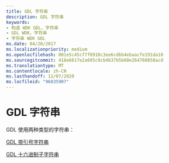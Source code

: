 ```yaml
---
title: GDL 字符串
description: GDL 字符串
keywords:
- 构造 WDK GDL，字符串
- GDL WDK，字符串
- 字符串 WDK GDL
ms.date: 04/20/2017
ms.localizationpriority: medium
ms.openlocfilehash: 001e5c45cf7f0918c3ee6cdbb4ebaacfe191da10
ms.sourcegitcommit: 418e6617e2a695c9cb4b37b5b60e264760858acd
ms.translationtype: MT
ms.contentlocale: zh-CN
ms.lasthandoff: 12/07/2020
ms.locfileid: "96835907"
---
```

# <a name="gdl-strings"></a>GDL 字符串


GDL 使用两种类型的字符串：

[GDL 带引号字符串](gdl-quoted-strings.md)

[GDL 十六进制子字符串](gdl-hexsubstrings.md)

 

 




